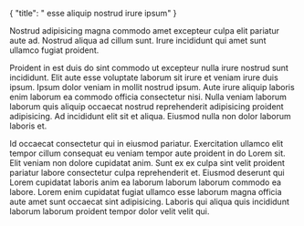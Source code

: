 {
  "title": " esse aliquip nostrud irure ipsum"
}

Nostrud adipisicing magna commodo amet excepteur culpa elit pariatur aute ad. Nostrud aliqua ad cillum sunt. Irure incididunt qui amet sunt ullamco fugiat proident.

Proident in est duis do sint commodo ut excepteur nulla irure nostrud sunt incididunt. Elit aute esse voluptate laborum sit irure et veniam irure duis ipsum. Ipsum dolor veniam in mollit nostrud ipsum. Aute irure aliquip laboris enim laborum ea commodo officia consectetur nisi. Nulla veniam laborum laborum quis aliquip occaecat nostrud reprehenderit adipisicing proident adipisicing. Ad incididunt elit sit et aliqua. Eiusmod nulla non dolor laborum laboris et.

Id occaecat consectetur qui in eiusmod pariatur. Exercitation ullamco elit tempor cillum consequat eu veniam tempor aute proident in do Lorem sit. Elit veniam non dolore cupidatat anim. Sunt ex ex culpa sint velit proident pariatur labore consectetur culpa reprehenderit et. Eiusmod deserunt qui Lorem cupidatat laboris anim ea laborum laborum laborum commodo ea labore. Lorem enim cupidatat fugiat ullamco esse laborum magna officia aute amet sunt occaecat sint adipisicing. Laboris qui aliqua quis incididunt laborum laborum proident tempor dolor velit velit qui.
